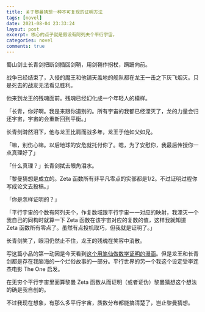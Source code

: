 ```yaml
---
title: 关于黎曼猜想一种不可复现的证明方法
tags: [novel]
date: 2021-08-04 23:33:24
layout: post
excerpt: 核心的点子就是假设有阿列夫个平行宇宙。
categories: novel
comments: true
---
```

蜀山剑士长青剑把断剑插回剑鞘，用剑鞘作拐杖，蹒跚向前。

战争已经结束了，入侵的魔王和他铺天盖地的舰队都在龙王一击之下灰飞烟灭。只是死去的战友无法看见胜利。

他来到龙王的残魂面前。残魂已经幻化成一个年轻人的模样。

「长青，你好啊。我是来跟你道别的。所有宇宙的我都已经湮灭了，龙的力量会归还宇宙，宇宙的会重新回到平衡。」

长青剑潸然泪下，他与龙王比肩而战多年，龙王于他如父如兄。

「嘛，别伤心嘛。以后地球的安危就托付你了。嗯，为了安慰你，我最后传授你一点真理好了」

「什么真理？」长青剑拭去眼角泪水。

「黎曼猜想是成立的。Zeta 函数所有非平凡零点的实部都是1/2。不过证明过程你写成论文去投稿。」

「你是怎样证明的？」

「平行宇宙的个数有阿列夫个，作复数域跟平行宇宙一一对应的映射，我湮灭一个我自己的同构时就算一下 Zeta 函数在该宇宙对应的复数的值，这样我就知道 Zeta 函数所有零点了。虽然有点投机取巧，但我就是证明了。」

长青剑笑了，眼泪仍然止不住，龙王的残魂在笑容中消散。

写这篇小品的第一动因是今天看到[这个用笔仙做数学证明的漫画](https://www.douban.com/people/2499863/status/3538233042/)。但是龙王和长青剑都是存在我脑海的一个烂俗故事的一部分。平行世界的另一个我这个设定受李连杰电影 The One 启发。

在无穷个平行宇宙里面算黎曼 Zeta 函数从而证明（或者证伪）黎曼猜想这个想法的确是我自创的。

不过我现在想象，有那么多平行宇宙，质数分布都能搞清楚了，岂止黎曼猜想。
